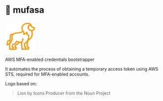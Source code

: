 # 🦁 mufasa
<img src="docs/icon.png" height=100 />

AWS MFA-enabled credentials bootstrapper

It automates the process of obtaining a temporary access token using AWS STS, required for MFA-enabled accounts.

Logo based on:
> Lion by Icons Producer from the Noun Project